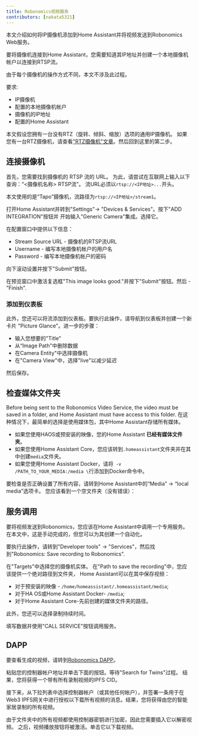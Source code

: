 ```yaml
---
title: Robonomics视频服务
contributors: [nakata5321]
---
```


本文介绍如何将IP摄像机添加到Home Assistant并将视频发送到Robonomics Web服务。

要将摄像机连接到Home Assistant，您需要知道其IP地址并创建一个本地摄像机帐户以连接到RTSP流。

<robo-wiki-note type="warning">
由于每个摄像机的操作方式不同，本文不涉及此过程。
</robo-wiki-note>

要求:
- IP摄像机
- 配置的本地摄像机帐户
- 摄像机的IP地址
- 配置的Home Assistant

<robo-wiki-note type="note">

本文假设您拥有一台没有RTZ（旋转、倾斜、缩放）选项的通用IP摄像机。 
如果您有一台RTZ摄像机，请查看["RTZ摄像机"文章](/docs/ptz-camera)。然后回到这里的第二步。

</robo-wiki-note>

## 连接摄像机

首先，您需要找到摄像机的 RTSP 流的 URL。
为此，请尝试在互联网上输入以下查询：“<摄像机名称> RTSP流”。
流URL必须以`rtsp://<IP地址>...`开头。 

本文使用的是“Tapo”摄像机，流路径为`rtsp://<IP地址>/stream1`。

打开Home Assistant并转到"Settings"-> "Devices & Services"。按下"ADD INTEGRATION"按钮并
开始输入"Generic Camera"集成。选择它。

 <robo-wiki-picture src="home-assistant/generic.jpg" />

在配置窗口中提供以下信息：
- Stream Source URL - 摄像机的RTSP流URL
- Username - 编写本地摄像机帐户的用户名
- Password - 编写本地摄像机帐户的密码

<robo-wiki-picture src="home-assistant/genericconf.jpg" />

向下滚动设置并按下"Submit"按钮。

在预览窗口中激活复选框"This image looks good."并按下"Submit"按钮。然后 - "Finish".

<robo-wiki-picture src="home-assistant/preview-camera.jpg" />

### 添加到仪表板

此外，您还可以将流添加到仪表板。要执行此操作，请导航到仪表板并创建一个新卡片 
"Picture Glance"。进一步的步骤：
- 输入您想要的"Title"
- 从“Image Path"中删除数据
- 在Camera Entity"中选择摄像机
- 在"Camera View"中，选择"live"以减少延迟

然后保存。
<robo-wiki-picture src="home-assistant/camera_picture_glance.jpg" />

## 检查媒体文件夹

Before being sent to the Robonomics Video Service, the video must be saved in a folder, and Home Assistant must have access to this folder. 
在这种情况下，最简单的选择是使用媒体包，其中Home Assistant存储所有媒体。

- 如果您使用HAOS或预安装的映像，您的Home Assistant **已经有媒体文件夹**。
- 如果您使用Home Assistant Core，您应该转到`.homeassistant`文件夹并在其中创建`media`文件夹。
- 如果您使用Home Assistant Docker，请将` -v /PATH_TO_YOUR_MEDIA:/media \`行添加到Docker命令中。

要检查是否正确设置了所有内容，请转到Home Assistant中的“Media” -> “local media”选项卡。 
您应该看到一个空文件夹（没有错误）：

<robo-wiki-picture src="home-assistant/media-folder.jpg" />

## 服务调用

要将视频发送到Robonomics，您应该在Home Assistant中调用一个专用服务。 
在本文中，这是手动完成的，但您可以为其创建一个自动化。

要执行此操作，请转到"Developer tools" -> "Services"，然后找到"Robonomics: Save recording to Robonomics".

<robo-wiki-picture src="home-assistant/robonomics-service.jpg" />

在"Targets"中选择您的摄像机实体。
在"Path to save the recording"中，您应该提供一个绝对路径到文件夹，
Home Assistant可以在其中保存视频：
- 对于预安装的映像 - `/home/homeassistant/.homeassistant/media`;
- 对于HA OS或Home Assistant Docker- `/media`;
- 对于Home Assistant Core-先前创建的媒体文件夹的路径。

此外，您还可以选择录制持续时间。 

填写数据并使用"CALL SERVICE"按钮调用服务。

## DAPP

要查看生成的视频，请转到[Robonomics DAPP](https://vol4tim.github.io/videostream/)。

<robo-wiki-picture src="home-assistant/video-dapp.jpg" />

粘贴您的控制器帐户地址并单击下面的按钮。等待"Search for Twins"过程。 
结果，您将获得一个带有所有录制视频的IPFS CID。

<robo-wiki-picture src="home-assistant/video-ipfs.jpg" />

接下来，从下拉列表中选择控制器帐户（或其他任何帐户），并签署一条用于在
Web3 IPFS网关中进行授权以下载所有视频的消息。结果，您将获得由您的智能家居录制的所有视频。

<robo-wiki-picture src="home-assistant/show-videos.jpg" />

由于文件夹中的所有视频都使用控制器密钥进行加密，因此您需要插入它以解密视频。
之后，视频播放按钮将被激活。单击它以下载视频。

<robo-wiki-picture src="home-assistant/video-seed.jpg" />






